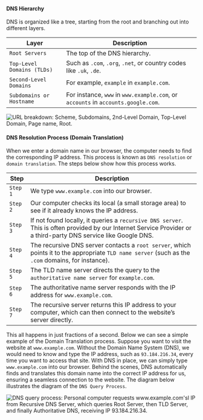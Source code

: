 #### DNS Hierarchy

DNS is organized like a tree, starting from the root and branching out into different layers.

| **Layer**                  | **Description**                                                                   |
| -------------------------- | --------------------------------------------------------------------------------- |
| `Root Servers`             | The top of the DNS hierarchy.                                                     |
| `Top-Level Domains (TLDs)` | Such as `.com`, `.org`, `.net`, or country codes like `.uk`, `.de`.               |
| `Second-Level Domains`     | For example, `example` in `example.com`.                                          |
| `Subdomains or Hostname`   | For instance, `www` in `www.example.com`, or `accounts` in `accounts.google.com`. |

![URL breakdown: Scheme, Subdomains, 2nd-Level Domain, Top-Level Domain, Page name, Root.](https://academy.hackthebox.com/storage/modules/289/DNS/DNS-2.png)
#### DNS Resolution Process (Domain Translation)

When we enter a domain name in our browser, the computer needs to find the corresponding IP address. This process is known as `DNS resolution` or `domain translation`. The steps below show how this process works.

| **Step** | **Description**                                                                                                                                                  |
| -------- | ---------------------------------------------------------------------------------------------------------------------------------------------------------------- |
| `Step 1` | We type `www.example.com` into our browser.                                                                                                                      |
| `Step 2` | Our computer checks its local   (a small storage area) to see if it already knows the IP address.                                                                |
| `Step 3` | If not found locally, it queries a `recursive DNS server`. This is often provided by our Internet Service Provider or a third-party DNS service like Google DNS. |
| `Step 4` | The recursive DNS server contacts a `root server`, which points it to the appropriate `TLD name server` (such as the `.com` domains, for instance).              |
| `Step 5` | The TLD name server directs the query to the `authoritative name server` for `example.com`.                                                                      |
| `Step 6` | The authoritative name server responds with the IP address for `www.example.com`.                                                                                |
| `Step 7` | The recursive server returns this IP address to your computer, which can then connect to the website’s server directly.                                          |

This all happens in just fractions of a second. Below we can see a simple example of the Domain Translation process. Suppose you want to visit the website at `www.example.com`. Without the Domain Name System (DNS), we would need to know and type the IP address, such as `93.184.216.34`, every time you want to access that site. With DNS in place, we can simply type `www.example.com` into our browser. Behind the scenes, DNS automatically finds and translates this domain name into the correct IP address for us, ensuring a seamless connection to the website. The diagram below illustrates the diagram of the `DNS Query Process`.

![DNS query process: Personal computer requests www.example.com'sl IP from Recursive DNS Server, which queries Root Server, then TLD Server, and finally Authoritative DNS, receiving IP 93.184.216.34.](https://academy.hackthebox.com/storage/modules/289/DNS/DNS_Query_Process-2.png)
